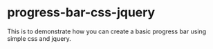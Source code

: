 # progress-bar-css-jquery
This is to demonstrate how you can create a basic progress bar using simple css and jquery.

